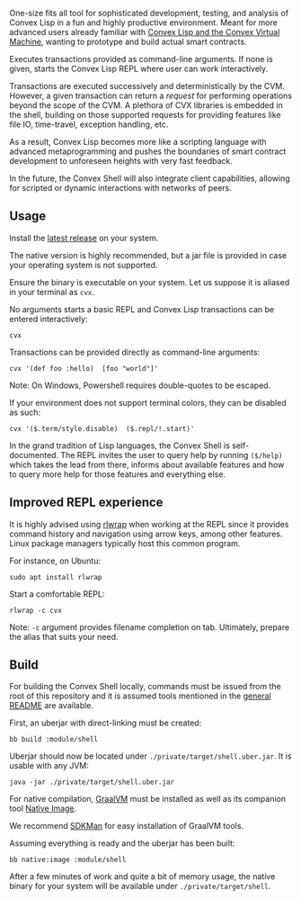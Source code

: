 One-size fits all tool for sophisticated development, testing, and analysis of
Convex Lisp in a fun and highly productive environment. Meant for more advanced
users already familiar with [Convex Lisp and the Convex Virtual
Machine](https://convex.world/cvm), wanting to prototype and build actual smart
contracts.

Executes transactions provided as command-line arguments. If none is given,
starts the Convex Lisp REPL where user can work interactively.

Transactions are executed successively and deterministically by the CVM.
However, a given transaction can return a *request* for performing operations
beyond the scope of the CVM. A plethora of CVX libraries is embedded in the
shell, building on those supported requests for providing features like file IO,
time-travel, exception handling, etc.

As a result, Convex Lisp becomes more like a scripting language with advanced
metaprogramming and pushes the boundaries of smart contract development to
unforeseen heights with very fast feedback.

In the future, the Convex Shell will also integrate client capabilities,
allowing for scripted or dynamic interactions with networks of peers.


## Usage

Install the [latest
release](https://github.com/Convex-Dev/convex.cljc/releases/tag/release/shell/0.0.0-alpha4)
on your system.

The native version is highly recommended, but a jar file is provided in case
your operating system is not supported.

Ensure the binary is executable on your system. Let us suppose it is aliased in
your terminal as `cvx`.

No arguments starts a basic REPL and Convex Lisp transactions can be entered
interactively:

    cvx

Transactions can be provided directly as command-line arguments:

    cvx '(def foo :hello)  [foo "world"]'

Note: On Windows, Powershell requires double-quotes to be escaped.

If your environment does not support terminal colors, they can be disabled as
such:

    cvx '($.term/style.disable)  ($.repl/!.start)'

In the grand tradition of Lisp languages, the Convex Shell is self-documented.
The REPL invites the user to query help by running `($/help)` which takes the lead
from there, informs about available features and how to query more help for
those features and everything else.


## Improved REPL experience

It is highly advised using [rlwrap](https://github.com/hanslub42/rlwrap) when
working at the REPL since it provides command history and navigation using arrow
keys, among other features. Linux package managers typically host this common
program.

For instance, on Ubuntu:

    sudo apt install rlwrap

Start a comfortable REPL:

    rlwrap -c cvx

Note: `-c` argument provides filename completion on tab. Ultimately, prepare the
alias that suits your need.


## Build

For building the Convex Shell locally, commands must be issued from the root of
this repository and it is assumed tools mentioned in the [general
README](../../README.md) are available. 

First, an uberjar with direct-linking must be created:

    bb build :module/shell

Uberjar should now be located under `./private/target/shell.uber.jar`. It is
usable with any JVM:

    java -jar ./private/target/shell.uber.jar

For native compilation, [GraalVM](https://www.graalvm.org/docs/getting-started/)
must be installed as well as its companion tool [Native
Image](https://www.graalvm.org/reference-manual/native-image/#install-native-image).

We recommend [SDKMan](https://sdkman.io) for easy installation of GraalVM tools.

Assuming everything is ready and the uberjar has been built:

    bb native:image :module/shell

After a few minutes of work and quite a bit of memory usage, the native binary
for your system will be available under `./private/target/shell`.
